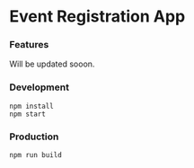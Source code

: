# Event Registration App

### Features
Will be updated sooon.


### Development
```
npm install
npm start
```

### Production
```
npm run build
```
